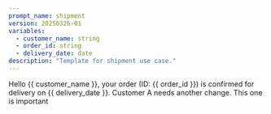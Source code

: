 ```yaml
---
prompt_name: shipment 
version: 20250326-01
variables:
  - customer_name: string
  - order_id: string
  - delivery_date: date
description: "Template for shipment use case."
---
```


Hello {{ customer_name }}, your order (ID: {{ order_id }}) is confirmed for delivery on {{ delivery_date }}. Customer A needs another change. This one is important
